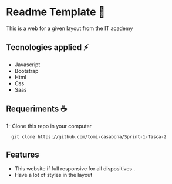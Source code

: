 # Readme Template 📜

This is a web for a given layout from the IT academy

## Tecnologies applied  ⚡

* Javascript
* Bootstrap 
* Html
* Css
* Saas


## Requeriments ☕️

1- Clone this repo in your computer

```git
  git clone https://github.com/tomi-casabona/Sprint-1-Tasca-2
```

## Features

- This website if full responsive for all dispositives .
- Have a lot of styles in the layout

